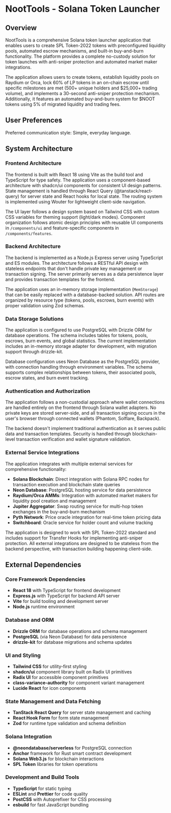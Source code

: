 # NootTools - Solana Token Launcher

## Overview

NootTools is a comprehensive Solana token launcher application that enables users to create SPL Token-2022 tokens with preconfigured liquidity pools, automated escrow mechanisms, and built-in buy-and-burn functionality. The platform provides a complete no-custody solution for token launches with anti-sniper protection and automated market maker integrations.

The application allows users to create tokens, establish liquidity pools on Raydium or Orca, lock 60% of LP tokens in an on-chain escrow until specific milestones are met (500+ unique holders and $25,000+ trading volume), and implements a 30-second anti-sniper protection mechanism. Additionally, it features an automated buy-and-burn system for $NOOT tokens using 5% of migrated liquidity and trading fees.

## User Preferences

Preferred communication style: Simple, everyday language.

## System Architecture

### Frontend Architecture
The frontend is built with React 18 using Vite as the build tool and TypeScript for type safety. The application uses a component-based architecture with shadcn/ui components for consistent UI design patterns. State management is handled through React Query (@tanstack/react-query) for server state and React hooks for local state. The routing system is implemented using Wouter for lightweight client-side navigation.

The UI layer follows a design system based on Tailwind CSS with custom CSS variables for theming support (light/dark modes). Component organization follows atomic design principles with reusable UI components in `/components/ui` and feature-specific components in `/components/features`.

### Backend Architecture
The backend is implemented as a Node.js Express server using TypeScript and ES modules. The architecture follows a RESTful API design with stateless endpoints that don't handle private key management or transaction signing. The server primarily serves as a data persistence layer and provides transaction templates for the frontend.

The application uses an in-memory storage implementation (`MemStorage`) that can be easily replaced with a database-backed solution. API routes are organized by resource type (tokens, pools, escrows, burn events) with proper validation using Zod schemas.

### Data Storage Solutions
The application is configured to use PostgreSQL with Drizzle ORM for database operations. The schema includes tables for tokens, pools, escrows, burn events, and global statistics. The current implementation includes an in-memory storage adapter for development, with migration support through drizzle-kit.

Database configuration uses Neon Database as the PostgreSQL provider, with connection handling through environment variables. The schema supports complex relationships between tokens, their associated pools, escrow states, and burn event tracking.

### Authentication and Authorization
The application follows a non-custodial approach where wallet connections are handled entirely on the frontend through Solana wallet adapters. No private keys are stored server-side, and all transaction signing occurs in the user's browser through connected wallets (Phantom, Solflare, Backpack).

The backend doesn't implement traditional authentication as it serves public data and transaction templates. Security is handled through blockchain-level transaction verification and wallet signature validation.

### External Service Integrations
The application integrates with multiple external services for comprehensive functionality:

- **Solana Blockchain**: Direct integration with Solana RPC nodes for transaction execution and blockchain state queries
- **Neon Database**: PostgreSQL hosting service for data persistence
- **Raydium/Orca AMMs**: Integration with automated market makers for liquidity pool creation and management
- **Jupiter Aggregator**: Swap routing service for multi-hop token exchanges in the buy-and-burn mechanism
- **Pyth Network**: Price oracle integration for real-time token pricing data
- **Switchboard**: Oracle service for holder count and volume tracking

The application is designed to work with SPL Token-2022 standard and includes support for Transfer Hooks for implementing anti-sniper protection. All external integrations are designed to be stateless from the backend perspective, with transaction building happening client-side.

## External Dependencies

### Core Framework Dependencies
- **React 18** with TypeScript for frontend development
- **Express.js** with TypeScript for backend API server
- **Vite** for build tooling and development server
- **Node.js** runtime environment

### Database and ORM
- **Drizzle ORM** for database operations and schema management
- **PostgreSQL** (via Neon Database) for data persistence
- **drizzle-kit** for database migrations and schema updates

### UI and Styling
- **Tailwind CSS** for utility-first styling
- **shadcn/ui** component library built on Radix UI primitives
- **Radix UI** for accessible component primitives
- **class-variance-authority** for component variant management
- **Lucide React** for icon components

### State Management and Data Fetching
- **TanStack React Query** for server state management and caching
- **React Hook Form** for form state management
- **Zod** for runtime type validation and schema definition

### Solana Integration
- **@neondatabase/serverless** for PostgreSQL connection
- **Anchor** framework for Rust smart contract development
- **Solana Web3.js** for blockchain interactions
- **SPL Token** libraries for token operations

### Development and Build Tools
- **TypeScript** for static typing
- **ESLint** and **Prettier** for code quality
- **PostCSS** with Autoprefixer for CSS processing
- **esbuild** for fast JavaScript bundling